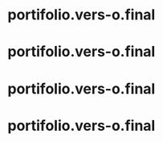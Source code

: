 # portifolio.vers-o.final
# portifolio.vers-o.final
# portifolio.vers-o.final
# portifolio.vers-o.final
